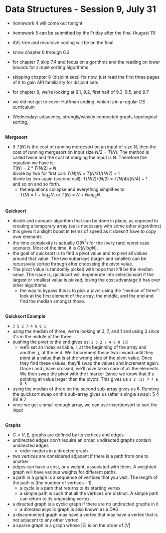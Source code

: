 # Data Structures - Session 9, July 31
* homework 4 will come out tonight
* homework 5 can be submitted by the Friday after the final (August 11)
* AVL tree and recursive coding will be on the final
* know chapter 6 through 6.3
* for chapter 7, skip 7.4 and focus on algorithms and the reading on lower bounds for simple sorting algorithms
* skipping chapter 8 (disjoint sets) for now, just read the first three pages of it to gain API familiarity for disjoint sets
* for chapter 9, we're looking at 9.1, 9.2, first half of 9.3, 9.5, and 9.7
* we did not get to cover Huffman coding, which is in a regular DS curriculum

* Wednesday: adjacency, strongly/weakly connected graph, topological sorting,

<br> __Mergesort__
* If $T(N)$ is the cost of running mergesort on an input of size N, then the cost of running mergesort on input size $N/2$ = $T(N)$. The method is called twice and the cost of merging the input is N. Therefore the equation we have is:
  <br>$T(N)$ = $2*T(N/2) + N$
  <br> divide by two for first call: $T(N)/N$ = $T(N/2)/(N/2)$ + 1
  <br> divide by two again (second call): $T(N/2)/(N/2)$ = $T/N/4)/(N/4)$ + 1
  <br> and so on and so forth.
  * the equations collapse and everything simplifies to <br>$T(N)$ = 1 + $log_2N$, or $T(N)$ = $N$ + $Nlog_2N$

<br> __Quicksort__
* divide and conquer algorithm that can be done in place, as opposed to creating a temporary array (as is necessary with some other algorithms)
* this gives it a slight boost in terms of speed as it doesn't have to copy over elements
* the time complexity is actually O($N^2$) for the (very rare) worst case scenario. Most of the time, it is $O(NlogN)$.
* the goal of quicksort is to find a pivot value and to pivot all values around that value. The two subarrays (larger and smaller) can be recursively sorted through after chooseing the pivot value.
* The pivot value is randomly picked with hope that it'll be the median value. The issue is, quicksort will degenerate into selectionsort if the largest or smallest value is picked, losing the cost advantage it has over other algorithms.
  * the way to bypass this is to pick a pivot using the "median of three": look at the first element of the array, the middle, and the end and find the median amongst those.

<br> __Quicksort Example__
  * ```3 5 2 7 4 6 8 1```
  * using the median of three, we're looking at 3, 7, and 1 and using 3 since it's in the middle of the three
  * pushing the pivot to the end gives us: ``` 1 5 2 7 4 6 8 (3) ```
    * we'll set an index variable, i, at the beginning of the array and another, j, at the end. We'll increment these two inward until they point at a value that is at the wrong side of the pivot value. Once they find these values, they'll swap the values and increment again. Once i and j have crossed, we'll have taken care of all the elements. We then swap the pivot with the i marker (since we know that it's pointing at value larger than the pivot). This gives us ```1 2 (3) 7 4 6 8 5```
  * using the median of three on the second sub-array gives us 6. Running the quicksort swap on this sub-array gives us (after a single swap):
  5 4 (6) 8 7
  * once we get a small enough array, we can use insertionsort to sort the input

<br> __Graphs__
* $G = {V, E}$, graphs are defined by its vertices and edges
* undirected edges don't require an order, undirected graphs contain undirected edges
  * order matters in a directed graph
* two vertices are considered adjacent if there is a path from one to another
* edges can have a cost, or a weight, associated with them. A weighted graph will have various weights for different paths.
* a path in a graph is a sequence of vertices that you visit. The length of the path is (the number of vertices - 1).
  * a cycle is a path that returns to its starting vertex
  * a simple path is such that all the vertices are distinct. A simple path can return to its originating vertex.
* a directed graph is a cyclic graph if there are no undirected graphs in it
  * a directed acyclic graph is also known as a DAG
* a disconnected graph may have a vertex that may have a vertex that is not adjacent to any other vertex
* a sparse graph is a graph whose |E| is on the order of |V|
